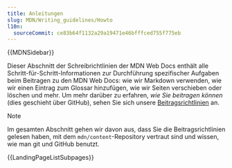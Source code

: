```yaml
---
title: Anleitungen
slug: MDN/Writing_guidelines/Howto
l10n:
  sourceCommit: ce83b64f1132a29a19471e46bfffced755f775eb
---
```


{{MDNSidebar}}

Dieser Abschnitt der Schreibrichtlinien der MDN Web Docs enthält alle Schritt-für-Schritt-Informationen zur Durchführung spezifischer Aufgaben beim Beitragen zu den MDN Web Docs: wie wir Markdown verwenden, wie wir einen Eintrag zum Glossar hinzufügen, wie wir Seiten verschieben oder löschen und mehr. Um mehr darüber zu erfahren, _wie Sie beitragen können_ (dies geschieht über GitHub), sehen Sie sich unsere [Beitragsrichtlinien](/de/docs/MDN/Community/Contributing) an.

> [!NOTE]
> Im gesamten Abschnitt gehen wir davon aus, dass Sie die Beitragsrichtlinien gelesen haben, mit dem `mdn/content`-Repository vertraut sind und wissen, wie man git und GitHub benutzt.

{{LandingPageListSubpages}}
